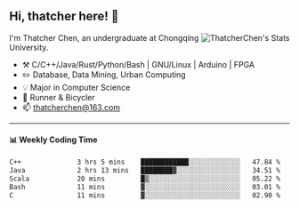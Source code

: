 ## Hi, thatcher here! :wave:

<img align="right" src="https://github-readme-stats.vercel.app/api?username=thatcherchen&title_color=333&text_color=777" alt="ThatcherChen's Stats" >

I'm Thatcher Chen, an undergraduate at Chongqing University.

- :hammer_and_pick:  C/C++/Java/Rust/Python/Bash | GNU/Linux | Arduino | FPGA
- :pencil2:  Database, Data Mining, Urban Computing
- :bulb:   Major in Computer Science
- :seedling:  Runner & Bicycler
- :mailbox: thatcherchen@163.com

---

#### :bar_chart: Weekly Coding Time

<!--START_SECTION:waka-->

```txt
C++              3 hrs 5 mins    ████████████░░░░░░░░░░░░░   47.84 %
Java             2 hrs 13 mins   ████████▓░░░░░░░░░░░░░░░░   34.51 %
Scala            20 mins         █▒░░░░░░░░░░░░░░░░░░░░░░░   05.22 %
Bash             11 mins         ▓░░░░░░░░░░░░░░░░░░░░░░░░   03.01 %
C                11 mins         ▓░░░░░░░░░░░░░░░░░░░░░░░░   02.90 %
```

<!--END_SECTION:waka-->
